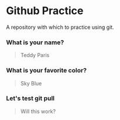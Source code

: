 # Github Practice

A repository with which to practice using git.

### What is your name?

> Teddy Paris


### What is your favorite color?

> Sky Blue

### Let's test git pull

>Will this work?
